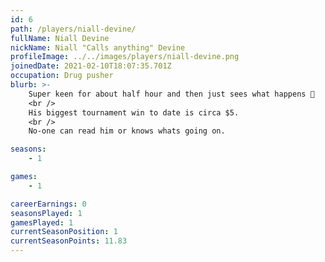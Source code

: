 ```yaml
---
id: 6
path: /players/niall-devine/
fullName: Niall Devine
nickName: Niall "Calls anything" Devine
profileImage: ../../images/players/niall-devine.png
joinedDate: 2021-02-10T18:07:35.701Z
occupation: Drug pusher
blurb: >-
    Super keen for about half hour and then just sees what happens 🤷‍
    <br />
    His biggest tournament win to date is circa $5.
    <br />
    No-one can read him or knows whats going on.

seasons:
    - 1

games:
    - 1

careerEarnings: 0
seasonsPlayed: 1
gamesPlayed: 1
currentSeasonPosition: 1
currentSeasonPoints: 11.83
---
```

